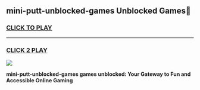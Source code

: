 
## mini-putt-unblocked-games Unblocked Games👋
<h3>
<a href="https://news.freeplayer.one?title=mini-putt-unblocked-games&ref=16F">CLICK TO PLAY</a></h3>
<hr>

<h3>
<a href="https://news.freeplayer.one?title=mini-putt-unblocked-games&ref=16F">CLICK 2 PLAY</a>
  
</h3>

<a href="https://news.freeplayer.one?title=mini-putt-unblocked-games&ref=16F/"><img src="https://clearcache.store/games.png"></a>


**mini-putt-unblocked-games games unblocked: Your Gateway to Fun and Accessible Online Gaming**
